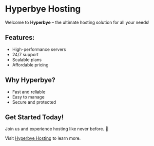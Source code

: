 # Hyperbye Hosting

Welcome to **Hyperbye** – the ultimate hosting solution for all your needs!

## Features:
- High-performance servers
- 24/7 support
- Scalable plans
- Affordable pricing

## Why Hyperbye?
- Fast and reliable
- Easy to manage
- Secure and protected

## Get Started Today!
Join us and experience hosting like never before. 🚀

Visit [Hyperbye Hosting](https://hyperbye.com) to learn more.
